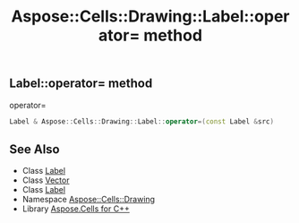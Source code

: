 ﻿---
title: Aspose::Cells::Drawing::Label::operator= method
linktitle: operator=
second_title: Aspose.Cells for C++ API Reference
description: 'Aspose::Cells::Drawing::Label::operator= method. operator= in C++.'
type: docs
weight: 300
url: /cpp/aspose.cells.drawing/label/operator_asm/
---
## Label::operator= method


operator=

```cpp
Label & Aspose::Cells::Drawing::Label::operator=(const Label &src)
```

## See Also

* Class [Label](../)
* Class [Vector](../../../aspose.cells/vector/)
* Class [Label](../)
* Namespace [Aspose::Cells::Drawing](../../)
* Library [Aspose.Cells for C++](../../../)
